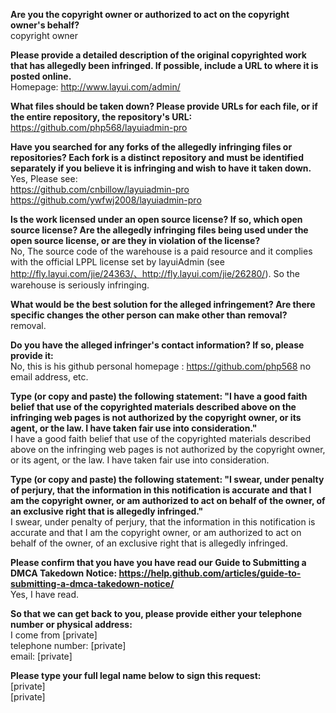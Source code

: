 **Are you the copyright owner or authorized to act on the copyright owner's behalf?**  
copyright owner

**Please provide a detailed description of the original copyrighted work that has allegedly been infringed. If possible, include a URL to where it is posted online.**  
Homepage: http://www.layui.com/admin/

**What files should be taken down? Please provide URLs for each file, or if the entire repository, the repository's URL:**  
https://github.com/php568/layuiadmin-pro

**Have you searched for any forks of the allegedly infringing files or repositories? Each fork is a distinct repository and must be identified separately if you believe it is infringing and wish to have it taken down.**  
Yes, Please see:  
https://github.com/cnbillow/layuiadmin-pro  
https://github.com/ywfwj2008/layuiadmin-pro  

**Is the work licensed under an open source license? If so, which open source license? Are the allegedly infringing files being used under the open source license, or are they in violation of the license?**  
No, The source code of the warehouse is a paid resource and it complies with the official LPPL license set by layuiAdmin (see http://fly.layui.com/jie/24363/、http://fly.layui.com/jie/26280/). So the warehouse is seriously infringing.  

**What would be the best solution for the alleged infringement? Are there specific changes the other person can make other than removal?**  
removal.

**Do you have the alleged infringer's contact information? If so, please provide it:**  
No, this is his github personal homepage : https://github.com/php568
no email address, etc.

**Type (or copy and paste) the following statement: "I have a good faith belief that use of the copyrighted materials described above on the infringing web pages is not authorized by the copyright owner, or its agent, or the law. I have taken fair use into consideration."**  
I have a good faith belief that use of the copyrighted materials described above on the infringing web pages is not authorized by the copyright owner, or its agent, or the law. I have taken fair use into consideration.

**Type (or copy and paste) the following statement: "I swear, under penalty of perjury, that the information in this notification is accurate and that I am the copyright owner, or am authorized to act on behalf of the owner, of an exclusive right that is allegedly infringed."**  
I swear, under penalty of perjury, that the information in this notification is accurate and that I am the copyright owner, or am authorized to act on behalf of the owner, of an exclusive right that is allegedly infringed.

**Please confirm that you have you have read our Guide to Submitting a DMCA Takedown Notice: https://help.github.com/articles/guide-to-submitting-a-dmca-takedown-notice/**  
Yes, I have read.

**So that we can get back to you, please provide either your telephone number or physical address:**  
I come from [private]  
telephone number: [private]  
email: [private]  

**Please type your full legal name below to sign this request:**  
[private]  
[private]  
